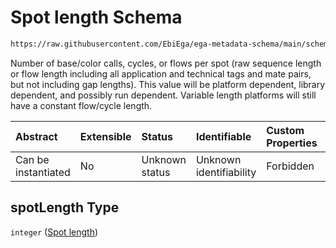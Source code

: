 # Spot length Schema

```txt
https://raw.githubusercontent.com/EbiEga/ega-metadata-schema/main/schemas/EGA.common-definitions.json#/$defs/spotDescriptor/items/properties/spotLength
```

Number of base/color calls, cycles, or flows per spot (raw sequence length or flow length including all application and technical tags and mate pairs, but not including gap lengths). This value will be platform dependent, library dependent, and possibly run dependent. Variable length platforms will still have a constant flow/cycle length.

| Abstract            | Extensible | Status         | Identifiable            | Custom Properties | Additional Properties | Access Restrictions | Defined In                                                                                           |
| :------------------ | :--------- | :------------- | :---------------------- | :---------------- | :-------------------- | :------------------ | :--------------------------------------------------------------------------------------------------- |
| Can be instantiated | No         | Unknown status | Unknown identifiability | Forbidden         | Allowed               | none                | [EGA.common-definitions.json\*](../../../schemas/EGA.common-definitions.json "open original schema") |

## spotLength Type

`integer` ([Spot length](ega-4-defs-spot-descriptor-spot-decode-spec-properties-spot-length.md))
